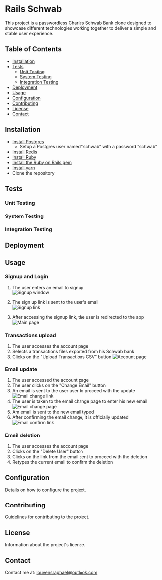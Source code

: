 # Rails Schwab

This project is a passwordless Charles Schwab Bank clone designed to showcase different technologies working together to deliver a simple and stable user experience.

## Table of Contents

- [Installation](#installation)
- [Tests](#tests)
  - [Unit Testing](#unit-testing)
  - [System Testing](#system-testing)
  - [Integration Testing](#integration-testing)
- [Deployment](#deployment)
- [Usage](#usage)
- [Configuration](#configuration)
- [Contributing](#contributing)
- [License](#license)
- [Contact](#contact)

## Installation

* [Install Postgres](https://www.postgresql.org/download/)
  * Setup a Postgres user named”‘schwab” with a password “schwab”
* [Install Redis](https://redis.io/docs/install/install-redis/)
* [Install Ruby](https://github.com/rbenv/rbenv)
* [Install the Ruby on Rails gem](https://guides.rubyonrails.org/getting_started.html#installing-ruby)
* [Install yarn](https://classic.yarnpkg.com/lang/en/docs/install/#debian-stable)
* Clone the repository

## Tests

### Unit Testing

### System Testing

### Integration Testing

## Deployment

## Usage

### Signup and Login

1. The user enters an email to signup  
![Signup window](https://github.com/hardow2011/rails-schwab/assets/45014033/d6916a78-1972-4077-b277-17f96b135c54)

2.  The sign up link is sent to the user's email  
![Signup link](https://github.com/hardow2011/rails-schwab/assets/45014033/5143a02d-5c1a-4529-8b7c-31f2fe8dc61a)

3.  After accessing the signup link, the user is redirected to the app  
![Main page](https://github.com/hardow2011/rails-schwab/assets/45014033/9c32010f-b9a0-4026-8c65-923e6f6c43e7)

### Transactions upload

1. The user accesses the account page
2. Selects a transactions files exported from his Schwab bank
3. Clicks on the "Upload Transactions CSV" button
   ![Account page](https://github.com/hardow2011/rails-schwab/assets/45014033/f5c738b6-894c-4e28-b33b-078cdb95fab1)

### Email update

1. The user accessed the account page
2. The user clicks on the "Change Email" button
3. An email is sent to the user user to proceed with the update
   ![Email change link](https://github.com/hardow2011/rails-schwab/assets/45014033/d130347d-4977-4ed2-8aa2-4147a613ae7a)
4. The user is taken to the email change page to enter his new email
   ![Email change page](https://github.com/hardow2011/rails-schwab/assets/45014033/24719a16-1e25-407b-938a-9e281c47db93)
5. Am email is sent to the new email typed
6. After confirming the email change, it is officially updated
   ![Email confirm link](https://github.com/hardow2011/rails-schwab/assets/45014033/79830fe8-0a64-448e-a12a-7427ec8e5466)

### Email deletion

1. The user accesses the account page
2. Clicks on the "Delete User" button
3. Clicks on the link from the email sent to proceed with the deletion
4. Retypes the current email to confirm the deletion

## Configuration

Details on how to configure the project.

## Contributing

Guidelines for contributing to the project.

## License

Information about the project's license.

## Contact

Contact me at: [louvensraphael@outlook.com](mailto:louvensraphael@outlook.com)
